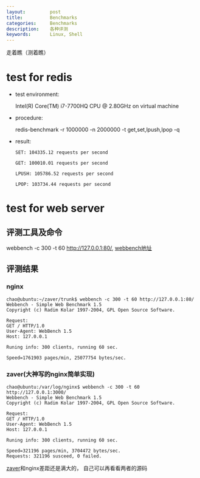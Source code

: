 ```yaml
---
layout:     	post
title:      	Benchmarks 
categories: 	Benchmarks
description:   	各种评测
keywords: 		Linux, Shell
---
```


走着瞧（测着瞧）

# test for redis

- test environment:  

  Intel(R) Core(TM) i7-7700HQ CPU @ 2.80GHz on virtual machine

- procedure:

  redis-benchmark -r 1000000 -n 2000000 -t get,set,lpush,lpop -q

- result:
  ```
  SET: 104335.12 requests per second
  
  GET: 100010.01 requests per second
  
  LPUSH: 105786.52 requests per second
  
  LPOP: 103734.44 requests per second
  ```
  
  

# test for web server

## 评测工具及命令

webbench -c 300 -t 60 http://127.0.0.1:80/,  [webbench地址](https://github.com/alanackart/WebBench) 

## 评测结果

### nginx

```
chao@ubuntu:~/zaver/trunk$ webbench -c 300 -t 60 http://127.0.0.1:80/
Webbench - Simple Web Benchmark 1.5
Copyright (c) Radim Kolar 1997-2004, GPL Open Source Software.

Request:
GET / HTTP/1.0
User-Agent: WebBench 1.5
Host: 127.0.0.1

Runing info: 300 clients, running 60 sec.

Speed=1761903 pages/min, 25077754 bytes/sec.
```

### zaver(大神写的nginx简单实现)

```
chao@ubuntu:/var/log/nginx$ webbench -c 300 -t 60 http://127.0.0.1:3000/
Webbench - Simple Web Benchmark 1.5
Copyright (c) Radim Kolar 1997-2004, GPL Open Source Software.

Request:
GET / HTTP/1.0
User-Agent: WebBench 1.5
Host: 127.0.0.1

Runing info: 300 clients, running 60 sec.

Speed=321196 pages/min, 3704472 bytes/sec.
Requests: 321196 susceed, 0 failed.
```

[zaver](https://github.com/alanackart/zaver)和nginx差距还是满大的， 自己可以再看看两者的源码